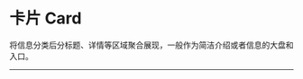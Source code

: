 # 卡片 Card

将信息分类后分标题、详情等区域聚合展现，一般作为简洁介绍或者信息的大盘和入口。

---

<script setup>
import CardBasicUse from "./component/card-basic-use.md"
import CardHover from "./component/card-hover.md"
import CardNoBorder from "./component/card-no-border.md"
import CardSimple from "./component/card-simple.md"
import CardDisplay from "./component/card-display.md"
import CardGrid from "./component/card-grid.md"
import CardNet from "./component/card-net.md"
import CardInner from "./component/card-inner.md"
import CardMoreSetting from "./component/card-more-setting.md"
import CardApi from "./component/card-api.md"
</script>

<card-basic-use />
<card-hover />
<card-no-border/>
<card-simple />
<card-display />
<card-grid />
<card-net />
<card-more-setting />
<card-api />
